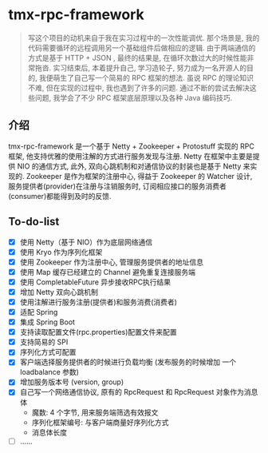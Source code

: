 # tmx-rpc-framework
> 写这个项目的动机来自于我在实习过程中的一次性能调优. 
> 那个场景是, 我的代码需要循环的远程调用另一个基础组件后做相应的逻辑. 由于两端通信的
> 方式是基于 HTTP + JSON , 最终的结果是, 在循环次数过大的时候性能非常拖沓. 
> 实习结束后, 本着提升自己, 学习造轮子, 努力成为一名开源人的目的, 
> 我便萌生了自己写一个简易的 RPC 框架的想法. 虽说 RPC 的理论知识不难, 但在实现的过程中, 我也遇到了许多的问题. 
> 通过不断的尝试去解决这些问题, 我学会了不少 RPC 框架底层原理以及各种 Java 编码技巧.  

## 介绍
tmx-rpc-framework 是一个基于 Netty + Zookeeper + Protostuff 实现的 RPC 框架, 他支持优雅的使用注解的方式进行服务发现与注册. 
Netty 在框架中主要是提供 NIO 的通信方式, 此外, 双向心跳机制和对通信协议的封装也是基于 Netty 来实现的. 
Zookeeper 是作为框架的注册中心, 得益于 Zookeeper 的 Watcher 设计, 服务提供者(provider)在注册与注销服务时, 
订阅相应接口的服务消费者(consumer)都能得到及时的反馈. 


## To-do-list
- [x] 使用 Netty（基于 NIO）作为底层网络通信
- [x] 使用 Kryo 作为序列化框架
- [x] 使用 Zookeeper 作为注册中心, 管理服务提供者的地址信息
- [x] 使用 Map 缓存已经建立的 Channel 避免重复连接服务端
- [x] 使用 CompletableFuture 异步接收RPC执行结果
- [x] 增加 Netty 双向心跳机制
- [x] 使用注解进行服务注册(提供者)和服务消费(消费者)
- [x] 适配 Spring
- [x] 集成 Spring Boot
- [x] 支持读取配置文件(rpc.properties)配置文件来配置
- [x] 支持简易的 SPI
- [x] 序列化方式可配置
- [x] 客户端选择服务提供者的时候进行负载均衡 (发布服务的时候增加 一个 loadbalance 参数)
- [x] 增加服务版本号 (version, group)
- [x] 自己写一个网络通信协议, 原有的 RpcRequest 和 RpcRequest 对象作为消息体
  - 魔数: 4 个字节, 用来服务端筛选有效报文
  - 序列化框架编号: 与客户端商量好序列化方式
  - 消息体长度
- [ ] ......  